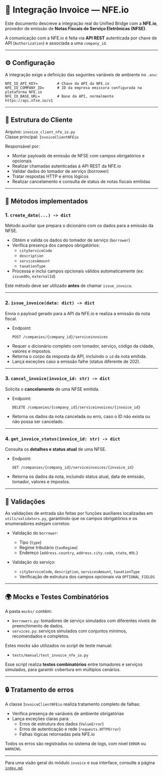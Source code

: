 # 🔗 Integração Invoice — NFE.io

Este documento descreve a integração real do Unified Bridge com a **NFE.io**, provedor de emissão de **Notas Fiscais de Serviço Eletrônicas (NFSE)**.

A comunicação com a NFE.io é feita via **API REST** autenticada por chave de API (`Authorization`) e associada a uma `company_id`.

---

## ⚙️ Configuração

A integração exige a definição das seguintes variáveis de ambiente no `.env`:

```env
NFE_IO_API_KEY=         # Chave da API da NFE.io
NFE_IO_COMPANY_ID=      # ID da empresa emissora configurada na plataforma NFE.io
NFE_IO_BASE_URL=        # Base da API, normalmente https://api.nfse.io/v1
```

---

## 📁 Estrutura do Cliente

Arquivo: `invoice_client_nfe_io.py`  
Classe principal: `InvoiceClientNFEio`

Responsável por:

- Montar payloads de emissão de NFSE com campos obrigatórios e opcionais
- Realizar chamadas autenticadas à API REST da NFE.io
- Validar dados do tomador de serviço (borrower)
- Tratar respostas HTTP e erros lógicos
- Realizar cancelamento e consulta de status de notas fiscais emitidas

---

## 📌 Métodos implementados

### 1. `create_data(...) -> dict`

Método auxiliar que prepara o dicionário com os dados para a emissão da NFSE.

- Obtém e valida os dados do tomador de serviço (`borrower`)
- Verifica presença dos campos obrigatórios:
  - `cityServiceCode`
  - `description`
  - `servicesAmount`
  - `taxationType`
- Processa e inclui campos opcionais válidos automaticamente (ex: `issuedOn`, `externalId`)

Este método deve ser utilizado **antes** de chamar `issue_invoice`.

---

### 2. `issue_invoice(data: dict) -> dict`

Envia o payload gerado para a API da NFE.io e realiza a emissão da nota fiscal.

- Endpoint:  
  ```
  POST /companies/{company_id}/serviceinvoices
  ```
- Requer o dicionário completo com tomador, serviço, código da cidade, valores e impostos.
- Retorna o corpo da resposta da API, incluindo o `id` da nota emitida.
- Lança exceções caso a emissão falhe (status diferente de 202).

---

### 3. `cancel_invoice(invoice_id: str) -> dict`

Solicita o **cancelamento** de uma NFSE emitida.

- Endpoint:
  ```
  DELETE /companies/{company_id}/serviceinvoices/{invoice_id}
  ```
- Retorna os dados da nota cancelada ou erro, caso o ID não exista ou não possa ser cancelado.

---

### 4. `get_invoice_status(invoice_id: str) -> dict`

Consulta os **detalhes e status atual** de uma NFSE.

- Endpoint:
  ```
  GET /companies/{company_id}/serviceinvoices/{invoice_id}
  ```
- Retorna os dados da nota, incluindo status atual, data de emissão, tomador, valores e impostos.

---

## 📐 Validações

As validações de entrada são feitas por funções auxiliares localizadas em `utils/validators.py`, garantindo que os campos obrigatórios e os enumeradores estejam corretos:

- Validação do `borrower`:
  - Tipo (`type`)
  - Regime tributário (`taxRegime`)
  - Endereço (`address.country`, `address.city.code`, `state`, etc.)

- Validação do serviço:
  - `cityServiceCode`, `description`, `servicesAmount`, `taxationType`
  - Verificação de estrutura dos campos opcionais via `OPTIONAL_FIELDS`

---

## 🌍 Mocks e Testes Combinatórios

A pasta `mocks/` contém:

- `borrowers.py`: tomadores de serviço simulados com diferentes níveis de preenchimento de dados.
- `services.py`: serviços simulados com conjuntos mínimos, recomendados e completos.

Estes mocks são utilizados no script de teste manual:

- `tests/manual/test_invoice_nfe_io.py`

Esse script realiza **testes combinatórios** entre tomadores e serviços simulados, para garantir cobertura em múltiplos cenários.

---

## 🔒 Tratamento de erros

A classe `InvoiceClientNFEio` realiza tratamento completo de falhas:

- Verifica presença de variáveis de ambiente obrigatórias
- Lança exceções claras para:
  - Erros de estrutura dos dados (`ValueError`)
  - Erros de autenticação e rede (`requests.HTTPError`)
  - Falhas lógicas retornadas pela NFE.io

Todos os erros são registrados no sistema de logs, com nível `ERROR` ou `WARNING`.

---

Para uma visão geral do módulo `invoice` e sua interface, consulte a página [`index.md`](index.md).